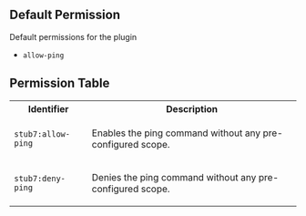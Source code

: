 ## Default Permission

Default permissions for the plugin

- `allow-ping`

## Permission Table

<table>
<tr>
<th>Identifier</th>
<th>Description</th>
</tr>


<tr>
<td>

`stub7:allow-ping`

</td>
<td>

Enables the ping command without any pre-configured scope.

</td>
</tr>

<tr>
<td>

`stub7:deny-ping`

</td>
<td>

Denies the ping command without any pre-configured scope.

</td>
</tr>
</table>
